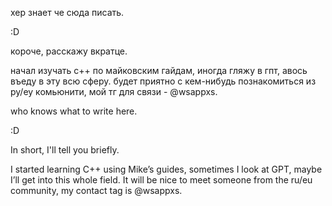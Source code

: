 хер знает че сюда писать.

:D

короче, расскажу вкратце.

начал изучать с++ по майковским гайдам, иногда гляжу в гпт, авось въеду в эту всю сферу. будет приятно с кем-нибудь познакомиться из ру/еу комьюнити, мой тг для связи - @wsappxs.



who knows what to write here.

:D

In short, I'll tell you briefly.

I started learning C++ using Mike’s guides, sometimes I look at GPT, maybe I’ll get into this whole field. It will be nice to meet someone from the ru/eu community, my contact tag is @wsappxs.
